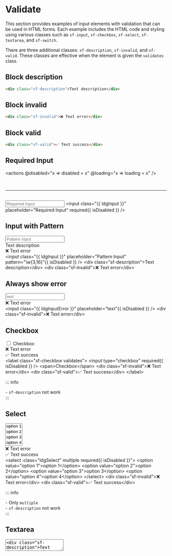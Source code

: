 <script setup>
import { ref, computed } from 'vue';

const loading = ref(false);
const disabled = ref(false);

const isLoading = computed(() => loading.value ? 'sf-loading' : null);
const isDisabled = computed(() => disabled.value ? ' disabled' : null);

const ldgInput = computed(() => ['sf-input', 'validates', isLoading.value].filter(x => x).join(' '));
const ldgInputError = computed(() => ['sf-input', 'error', isLoading.value].filter(x => x).join(' '));
const ldgSelect = computed(() => ['sf-select', 'validates', isLoading.value].filter(x => x).join(' '));
const ldgTextarea = computed(() => ['sf-textarea', 'validates', isLoading.value].filter(x => x).join(' '));
const ldgButton = computed(() => ['sf-button', isLoading.value].filter(x => x).join(' '));
</script>

# Validate

This section provides examples of input elements with validation that can be used in HTML forms. Each example includes the HTML code and styling using various classes such as `sf-input`, `sf-checkbox`, `sf-select`, `sf-textarea`, and `sf-switch`.

There are three additional classes: `sf-description`, `sf-invalid`, and `sf-valid`. These classes are effective when the element is given the `validates` class.

## Block description
```html
<div class="sf-description">Text description</div>
```

## Block invalid
```html
<div class="sf-invalid">❌ Text error</div>
```

## Block valid
```html
<div class="sf-valid">✅ Text success</div>
```

## Required Input

<actions @disabled="x => disabled = x" @loading="x => loading = x" />

<br />

---
<br />

<input :class="ldgInput" placeholder="Required Input" required :disabled="disabled" />

<highlight lang="html">
&lt;input class="{{ ldgInput }}" placeholder="Required Input" required{{ isDisabled }} /&gt;
</highlight>

## Input with Pattern

<input :class="ldgInput" placeholder="Pattern Input" pattern="\w{3,16}" :disabled="disabled" />
<div class="sf-description">Text description</div>
<div class="sf-invalid">❌ Text error</div>

<highlight lang="html">
&lt;input class="{{ ldgInput }}" placeholder="Pattern Input" pattern="\w{3,16}"{{ isDisabled }} /&gt;
&lt;div class="sf-description"&gt;Text description&lt;/div&gt;
&lt;div class="sf-invalid"&gt;❌ Text error&lt;/div&gt;
</highlight>

## Always show error

<input :class="ldgInputError" placeholder="text" :disabled="disabled" />
<div class="sf-invalid">❌ Text error</div>

<highlight lang="html">
&lt;input class="{{ ldgInputError }}" placeholder="text"{{ isDisabled }} /&gt;
&lt;div class="sf-invalid"&gt;❌ Text error&lt;/div&gt;
</highlight>

## Checkbox

<label class="sf-checkbox validates">
  <input type="checkbox" required :disabled="disabled" /> <span>Checkbox</span>
  <div class="sf-invalid">❌ Text error</div>
  <div class="sf-valid">✅ Text success</div>
</label>

<highlight lang="html">
&lt;label class="sf-checkbox validates"&gt;
  &lt;input type="checkbox" required{{ isDisabled }} /&gt; &lt;span&gt;Checkbox&lt;/span&gt;
  &lt;div class="sf-invalid"&gt;❌ Text error&lt;/div&gt;
  &lt;div class="sf-valid"&gt;✅ Text success&lt;/div&gt;
&lt;/label&gt;
</highlight>

::: info
<div> - <code>sf-description</code> not work</div>
:::

## Select

<select :class="ldgSelect" multiple required :disabled="disabled">
  <option value="option 1">option 1</option>
  <option value="option 2">option 2</option>
  <option value="option 3">option 3</option>
  <option value="option 4">option 4</option>
</select>
<div class="sf-invalid">❌ Text error</div>
<div class="sf-valid">✅ Text success</div>

<highlight lang="html">
&lt;select :class="ldgSelect" multiple required{{ isDisabled }}"&gt;
  &lt;option value="option 1"&gt;option 1&lt;/option&gt;
  &lt;option value="option 2"&gt;option 2&lt;/option&gt;
  &lt;option value="option 3"&gt;option 3&lt;/option&gt;
  &lt;option value="option 4"&gt;option 4&lt;/option&gt;
&lt;/select&gt;
&lt;div class="sf-invalid"&gt;❌ Text error&lt;/div&gt;
&lt;div class="sf-valid"&gt;✅ Text success&lt;/div&gt;
</highlight>

::: info
<div> - Only <code>multiple</code></div>
<div> - <code>sf-description</code> not work</div>
:::

## Textarea

<textarea :class="ldgTextarea" placeholder="textarea" required :disabled="disabled" />
<div class="sf-description">Text description</div>
<div class="sf-invalid">❌ Text error</div>
<div class="sf-valid">✅ Text success</div>

<highlight lang="html">
&lt;textarea class="{{ ldgTextarea }}" placeholder="textarea" required{{ isDisabled }}&gt;&lt;/textarea&gt;
&lt;div class="sf-description"&gt;Text description&lt;/div&gt;
&lt;div class="sf-invalid"&gt;❌ Text error&lt;/div&gt;
&lt;div class="sf-valid"&gt;✅ Text success&lt;/div&gt;
</highlight>

## Switch

<label class="sf-switch validates">
  <input type="checkbox" required :disabled="disabled" /> <span>Some text</span>
  <div class="sf-invalid">❌ Text error</div>
  <div class="sf-valid">✅ Text success</div>
</label>

<highlight lang="html">
&lt;label class="sf-switch validates"&gt;
  &lt;input type="checkbox" required{{ isDisabled }} /&gt; &lt;span&gt;Some text&lt;/span&gt;
  &lt;div class="sf-invalid"&gt;❌ Text error&lt;/div&gt;
  &lt;div class="sf-valid"&gt;✅ Text success&lt;/div&gt;
&lt;/label&gt;
</highlight>

::: info
<div> - <code>sf-description</code> not work</div>
:::

## Auth form validate

Здесь показан пример, что `form` можно задать класс `validates` и кнопка `type="submit"` будет не активна до тех пор, пока все условия не будут удовлетворены

<form class="d:f validates" @submit.prevent>
  <fieldset class="d:f:y shift">
    <div class="d:f:x auto wrap">
      <div>
        <input :class="ldgInput" type="email" placeholder="email" pattern="\w+@\w+\.\w{2,}" required :disabled="disabled" />
        <div class="sf-description">Text description</div>
        <div class="sf-invalid">❌ Text error</div>
        <div class="sf-valid">✅ Text success</div>
      </div>
      <div>
        <input :class="ldgInput" type="password" placeholder="password" pattern="\w{3,16}" required autocomplete="off" :disabled="disabled" />
        <div class="sf-description">Text description</div>
        <div class="sf-invalid">❌ Text error</div>
        <div class="sf-valid">✅ Text success</div>
      </div>
    </div>
    <div class="shift right">
      <button :class="ldgButton" type="submit" :disabled="disabled">Login</button>
    </div>
  </fieldset>
</form>

<highlight lang="html">
&lt;form class="d:f validates" action="#"&gt;
  &lt;fieldset class="d:f:y shift"&gt;
    &lt;div class="d:f:x auto wrap"&gt;
      &lt;div&gt;
        &lt;input class="{{ ldgInput }}" type="email" placeholder="email" pattern="\w+@\w+\.\w{2,}" required{{ isDisabled }} /&gt;
        &lt;div class="sf-description"&gt;Text description&lt;/div&gt;
        &lt;div class="sf-invalid"&gt;❌ Text error&lt;/div&gt;
        &lt;div class="sf-valid"&gt;✅ Text success&lt;/div&gt;
      &lt;/div&gt;
      &lt;div&gt;
        &lt;input class="{{ ldgInput }}" type="password" placeholder="password" pattern="\w{3,16}" required autocomplete="off"{{ isDisabled }} /&gt;
        &lt;div class="sf-description"&gt;Text description&lt;/div&gt;
        &lt;div class="sf-invalid"&gt;❌ Text error&lt;/div&gt;
        &lt;div class="sf-valid"&gt;✅ Text success&lt;/div&gt;
      &lt;/div&gt;
    &lt;/div&gt;
    &lt;div class="shift right"&gt;
      &lt;button class="{{ ldgButton }}" type="submit"{{ isDisabled }}&gt;Login&lt;/button&gt;
    &lt;/div&gt;
  &lt;/fieldset&gt;
&lt;/form&gt;
</highlight>

## Conclusion

Using these examples, you can create forms with input elements that have validation. All elements are styled using the `sf-input` class for a consistent look and feel.
